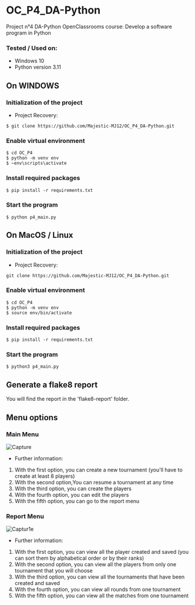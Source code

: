 # OC_P4_DA-Python

Project n°4 DA-Python OpenClassrooms course:
Develop a software program in Python

### Tested / Used on:
- Windows 10 
- Python version 3.11


## On WINDOWS

### Initialization of the project

- Project Recovery: 

```
$ git clone https://github.com/Majestic-MJ12/OC_P4_DA-Python.git
```

### Enable virtual environment

```
$ cd OC_P4 
$ python -m venv env 
$ ~env\scripts\activate
```

### Install required packages

```
$ pip install -r requirements.txt
```

### Start the program

```
$ python p4_main.py
```

## On MacOS / Linux

### Initialization of the project

- Project Recovery: 

```
git clone https://github.com/Majestic-MJ12/OC_P4_DA-Python.git
```

### Enable virtual environment

```
$ cd OC_P4 
$ python -m venv env 
$ source env/bin/activate
```

### Install required packages

```
$ pip install -r requirements.txt
```

### Start the program

```
$ python3 p4_main.py
```

## Generate a flake8 report

You will find the report in the 'flake8-report' folder.


## Menu options

### Main Menu

![Capture](https://user-images.githubusercontent.com/58705736/214834182-e98f9d86-1709-4936-b9f9-df6c2fd7ce40.JPG)

- Further information:

1. With the first option, you can create a new tournament (you'll have to create at least 8 players)
2. With the second option,You can resume a tournament at any time
3. With the third option, you can create the players
4. With the fourth option, you can edit the players
5. With the fifth option, you can go to the report menu

### Report Menu

![Captur1e](https://user-images.githubusercontent.com/58705736/214834295-e055ff44-609f-48ec-b1bf-b171e02b676c.JPG)

- Further information:

1. With the first option, you can view all the player created and saved (you can sort them by alphabetical order or by their ranks)
2. With the second option, you can view all the players from only one tournament that you will choose
3. With the third option, you can view all the tournaments that have been created and saved
4. With the fourth option, you can view all rounds from one tournament
5. With the fifth option, you can view all the matches from one tournament
